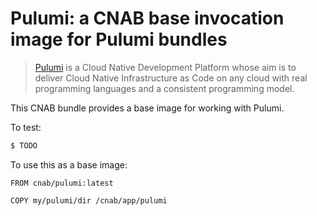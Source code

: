 # Pulumi: a CNAB base invocation image for Pulumi bundles

> [Pulumi][pulumi] is a Cloud Native Development Platform whose aim is to deliver Cloud Native Infrastructure as Code on any cloud with real programming languages and a consistent programming model.

This CNAB bundle provides a base image for working with Pulumi.

To test:

```bash
$ TODO
```

To use this as a base image:

```
FROM cnab/pulumi:latest

COPY my/pulumi/dir /cnab/app/pulumi
```

[pulumi]: https://www.pulumi.com/
